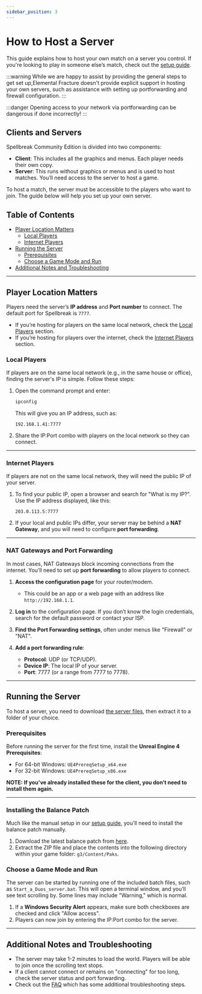 ```yaml
---
sidebar_position: 3
---
```


# How to Host a Server

This guide explains how to host your own match on a server you control. If you're looking to play in someone else’s match, check out the [setup guide](/docs/intro.md). 

:::warning
While we are happy to assist by providing the general steps to get set up,Elemental Fracture doesn't provide explicit support in hosting your own servers, such as assistance with setting up portforwarding and firewall configuration.
:::

:::danger
Opening access to your network via portforwarding can be dangerous if done incorrectly!
:::
## Clients and Servers

Spellbreak Community Edition is divided into two components:

- **Client**: This includes all the graphics and menus. Each player needs their own copy.
- **Server**: This runs without graphics or menus and is used to host matches. You’ll need access to the server to host a game.

To host a match, the server must be accessible to the players who want to join. The guide below will help you set up your own server.

## Table of Contents

- [Player Location Matters](#player-location-matters)
  - [Local Players](#local-players)
  - [Internet Players](#internet-players)
- [Running the Server](#running-the-server)
  - [Prerequisites](#prerequisites)
  - [Choose a Game Mode and Run](#choose-a-game-mode-and-run)
- [Additional Notes and Troubleshooting](#additional-notes-and-troubleshooting)

---

## Player Location Matters

Players need the server’s **IP address** and **Port number** to connect. The default port for Spellbreak is `7777`. 

- If you’re hosting for players on the same local network, check the [Local Players](#local-players) section.
- If you’re hosting for players over the internet, check the [Internet Players](#internet-players) section.

### Local Players

If players are on the same local network (e.g., in the same house or office), finding the server's IP is simple. Follow these steps:

1. Open the command prompt and enter:
   ```bash
   ipconfig
   ```
   This will give you an IP address, such as:
   ```
   192.168.1.41:7777
   ```

2. Share the IP:Port combo with players on the local network so they can connect.

---

### Internet Players

If players are not on the same local network, they will need the public IP of your server.

1. To find your public IP, open a browser and search for "What is my IP?". Use the IP address displayed, like this:
   ```
   203.0.113.5:7777
   ```

2. If your local and public IPs differ, your server may be behind a **NAT Gateway**, and you will need to configure **port forwarding**.

---

### NAT Gateways and Port Forwarding

In most cases, NAT Gateways block incoming connections from the internet. You’ll need to set up **port forwarding** to allow players to connect.

1. **Access the configuration page** for your router/modem.
   - This could be an app or a web page with an address like `http://192.168.1.1`.
   
2. **Log in** to the configuration page. If you don’t know the login credentials, search for the default password or contact your ISP.

3. **Find the Port Forwarding settings**, often under menus like "Firewall" or "NAT".

4. **Add a port forwarding rule**:
   - **Protocol**: UDP (or TCP/UDP).
   - **Device IP**: The local IP of your server.
   - **Port**: 7777 (or a range from 7777 to 7778).

---

## Running the Server

To host a server, you need to download [the server files](https://cdn.elefrac.com/game/server.zip), then extract it to a folder of your choice.

### Prerequisites

Before running the server for the first time, install the **Unreal Engine 4 Prerequisites**:

- For 64-bit Windows: `UE4PrereqSetup_x64.exe`
- For 32-bit Windows: `UE4PrereqSetup_x86.exe`

**NOTE: If you've already installed these for the client, you don’t need to install them again.**

---

### Installing the Balance Patch

Much like the manual setup in our [setup guide](/docs/intro.md), you'll need to install the balance patch manually.
1. Download the latest balance patch from [here](https://cdn.elefrac.com/patch/latest.zip).
2. Extract the ZIP file and place the contents into the following directory within your game folder: `g3/Content/Paks`.

### Choose a Game Mode and Run

The server can be started by running one of the included batch files, such as `Start_a_Duos_server.bat`. This will open a terminal window, and you’ll see text scrolling by. Some lines may include "Warning," which is normal.

1. If a **Windows Security Alert** appears, make sure both checkboxes are checked and click "Allow access".
2. Players can now join by entering the IP:Port combo for the server.

--- 
## Additional Notes and Troubleshooting

- The server may take 1-2 minutes to load the world. Players will be able to join once the scrolling text stops.
- If a client cannot connect or remains on "connecting" for too long, check the server status and port forwarding.
- Check out the [FAQ](/docs/extras/faq.md) which has some additional troubleshooting steps.
